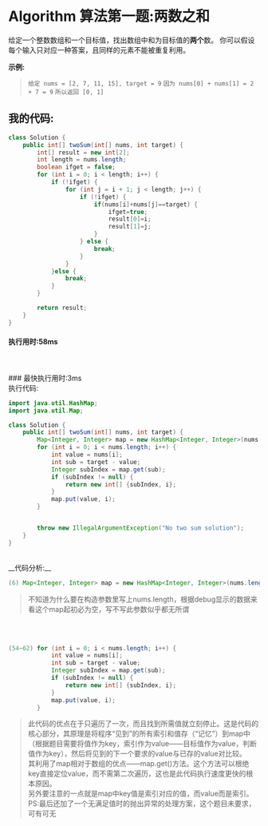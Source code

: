 # Algorithm 算法第一题:两数之和
给定一个整数数组和一个目标值，找出数组中和为目标值的**两个**数。
你可以假设每个输入只对应一种答案，且同样的元素不能被重复利用。

__示例:__
> `给定 nums = [2, 7, 11, 15], target = 9`
> `因为 nums[0] + nums[1] = 2 + 7 = 9`
> `所以返回 [0, 1]`

## 我的代码:
````java
class Solution {
    public int[] twoSum(int[] nums, int target) {
        int[] result = new int[2];
		int length = nums.length;
		boolean ifget = false;
		for (int i = 0; i < length; i++) {
			if (!ifget) {
				for (int j = i + 1; j < length; j++) {
					if (!ifget) {
						if(nums[i]+nums[j]==target) {
							ifget=true;
							result[0]=i;
							result[1]=j;
						}
					} else {
						break;
					}
				}
			}else {
				break;
			}
		}

		return result;
    }
}
````

#### 执行用时:58ms
<br>
<br>
### 最快执行用时:3ms<br>执行代码:

````java
import java.util.HashMap;
import java.util.Map;

class Solution {
    public int[] twoSum(int[] nums, int target) {
        Map<Integer, Integer> map = new HashMap<Integer, Integer>(nums.length);
        for (int i = 0; i < nums.length; i++) {
            int value = nums[i];
            int sub = target - value;
            Integer subIndex = map.get(sub);
            if (subIndex != null) {
                return new int[] {subIndex, i};
            }
            map.put(value, i);
        }


        throw new IllegalArgumentException("No two sum solution");
    }
}
````
<br>
__代码分析:__

````java
(6) Map<Integer, Integer> map = new HashMap<Integer, Integer>(nums.length);
````
> 不知道为什么要在构造参数里写上nums.length，根据debug显示的数据来看这个map起初必为空，写不写此参数似乎都无所谓

<br><br>
```java
(54~62) for (int i = 0; i < nums.length; i++) {
            int value = nums[i];
            int sub = target - value;
            Integer subIndex = map.get(sub);
            if (subIndex != null) {
                return new int[] {subIndex, i};
            }
            map.put(value, i);
        }
````

> 此代码的优点在于只遍历了一次，而且找到所需值就立刻停止。这是代码的核心部分，其原理是将程序“见到”的所有索引和值存（“记忆”）到map中（根据题目需要将值作为key，索引作为value——目标值作为value，判断值作为key），然后将见到的下一个要求的value与已存的value对比较。<br>
> 其利用了map相对于数组的优点——map.get()方法。这个方法可以根绝key直接定位value，而不需第二次遍历，这也是此代码执行速度更快的根本原因。<br>
> 另外要注意的一点就是map中key值是索引对应的值，而value而是索引。<br>
> PS:最后还加了一个无满足值时的抛出异常的处理方案，这个题目未要求，可有可无

